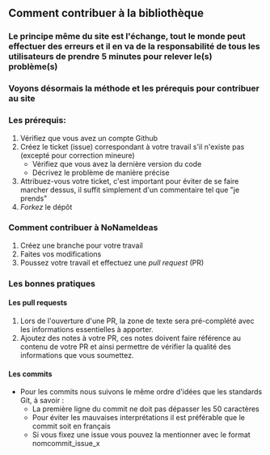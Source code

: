 ## Comment contribuer à la bibliothèque

### Le principe même du site est l'échange, tout le monde peut effectuer des erreurs et il en va de la responsabilité de tous les utilisateurs de prendre 5 minutes pour relever le(s) problème(s)

### Voyons désormais la méthode et les prérequis pour contribuer au site

### Les prérequis:

1. Vérifiez que vous avez un compte Github
2. Créez le ticket (issue) correspondant à votre travail s'il n'existe pas (excepté pour correction mineure)
    - Vérifiez que vous avez la dernière version du code
    - Décrivez le problème de manière précise
3. Attribuez-vous votre ticket, c'est important pour éviter de se faire marcher dessus, il suffit simplement d'un commentaire tel que "je prends"
4. *Forkez* le dépôt

### Comment contribuer à NoNameIdeas

1. Créez une branche pour votre travail
2. Faites vos modifications
3. Poussez votre travail et effectuez une *pull request* (PR)

### Les bonnes pratiques

#### Les pull requests

1. Lors de l'ouverture d'une PR, la zone de texte sera pré-complété avec les informations essentielles à apporter.
2. Ajoutez des notes à votre PR, ces notes doivent faire référence au contenu de votre PR et ainsi permettre de vérifier la qualité des informations que vous soumettez.

#### Les commits

- Pour les commits nous suivons le même ordre d'idées que les standards Git, à savoir :
    - La première ligne du commit ne doit pas dépasser les 50 caractères
    - Pour éviter les mauvaises interprétations il est préférable que le commit soit en français
    - Si vous fixez une issue vous pouvez la mentionner avec le format nomcommit_issue_x

